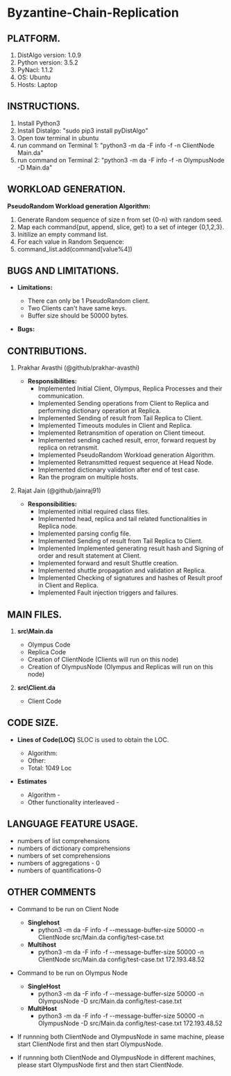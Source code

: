 # Byzantine-Chain-Replication


## PLATFORM. 
1. DistAlgo version: 1.0.9
2. Python version: 3.5.2
3. PyNacl: 1.1.2
4. OS: Ubuntu
5. Hosts: Laptop


## INSTRUCTIONS.
1. Install Python3
2. Install Distalgo: "sudo pip3 install pyDistAlgo"
3. Open tow terminal in ubuntu
4. run command on Terminal 1: "python3 -m da -F info -f -n ClientNode Main.da"
5. run command on Terminal 2: "python3 -m da -F info -f -n OlympusNode -D Main.da"


## WORKLOAD GENERATION.
**PseudoRandom Workload generation Algorithm:**

1. Generate Random sequence of size n from set {0-n} with random seed.
2. Map each command{put, append, slice, get} to a set of integer {0,1,2,3}.
3. Initilize an empty command list.
3. For each value in Random Sequence:
4. 	command_list.add(command[value%4])


## BUGS AND LIMITATIONS.  
   - **Limitations:**
     - There can only be 1 PseudoRandom client.
     - Two Clients can't have same keys.
     - Buffer size should be 50000 bytes.
   
   - **Bugs:**
   

## CONTRIBUTIONS.
1. Prakhar Avasthi (@github/prakhar-avasthi)
   - **Responsibilities:**
     - Implemented Initial Client, Olympus, Replica Processes and their communication.
     - Implemented Sending operations from Client to Replica and performing dictionary operation at Replica.
     - Implemented Sending of result from Tail Replica to Client.
     - Implemented Timeouts modules in Client and Replica.
     - Implemented Retransmition of operation on Client timeout.
     - Implemented sending cached result, error, forward request by replica on retransmit.
     - Implemented PseudoRandom Workload generation Algorithm.
     - Implemented Retransmitted request sequence at Head Node.
     - Implemented dictionary validation after end of test case.
     - Ran the program on multiple hosts.

2. Rajat Jain (@github/jainraj91)
   - **Responsibilities:**
     - Implemented initial required class files.
     - Implemented head, replica and tail related functionalities in Replica node.
     - Implemented parsing config file.
     - Implemented Sending of result from Tail Replica to Client.
     - Implemented Implemented generating result hash and Signing of order and result statement at Client.
     - Implemented forward and result Shuttle creation.
     - Implemented shuttle propagation and validation at Replica.
     - Implemented Checking of signatures and hashes of Result proof in Client and Replica.
     - Implemented Fault injection triggers and failures.


## MAIN FILES.
1. **src\Main.da**
   - Olympus Code
   - Replica Code
   - Creation of ClientNode (Clients will run on this node)
   - Creation of OlympusNode (Olympus and Replicas will run on this node)

2. **src\Client.da**
   - Client Code


## CODE SIZE.
   - **Lines of Code(LOC)** 
    SLOC is used to obtain the LOC.
     - Algorithm:  
     - Other: 
     - Total: 1049 Loc
   
   - **Estimates**
     - Algorithm - 
     - Other functionality interleaved - 


## LANGUAGE FEATURE USAGE. 
- numbers of list comprehensions
- numbers of dictionary comprehensions
- numbers of set comprehensions
- numbers of aggregations - 0
- numbers of quantifications-0


## OTHER COMMENTS
- Command to be run on Client Node
   - **Singlehost**
     - python3 -m da -F info -f --message-buffer-size 50000 -n ClientNode src/Main.da config/test-case.txt
   - **Multihost**
     - python3 -m da -F info -f --message-buffer-size 50000 -n ClientNode src/Main.da config/test-case.txt 172.193.48.52
     
- Command to be run on Olympus Node
  - **SingleHost**
    - python3 -m da -F info -f --message-buffer-size 50000 -n OlympusNode -D src/Main.da config/test-case.txt
  - **MultiHost**
    - python3 -m da -F info -f --message-buffer-size 50000 -n OlympusNode -D src/Main.da config/test-case.txt 172.193.48.52
- If runnning both ClientNode and OlympusNode in same machine, please start ClientNode first and then start OlympusNode.
- If runnning both ClientNode and OlympusNode in different machines, please start OlympusNode first and then start ClientNode.

